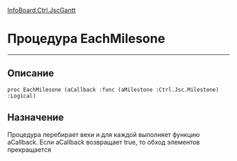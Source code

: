 ﻿---
Link: InfoBoard.Ctrl.JscGantt.@EachMilesone
---

<!---  Навигация
[Имя проекта](#) :
-->
[InfoBoard.Ctrl.JscGantt](Default)

# Процедура EachMilesone
---

## Описание

    proc EachMilesone (aCallback :func (aMilestone :Ctrl.Jsc.Milestone) :Logical)

<!--
## Аргументы{#Args}

### Аргумент1

Описание аргумента 1
-->

## Назначение

Процедура перебирает вехи и для каждой выполняет функцию aCallback. Если aCallback возвращает true, то обход элементов прекращается

<!--
## Пример

    EachMilesone...
-->

